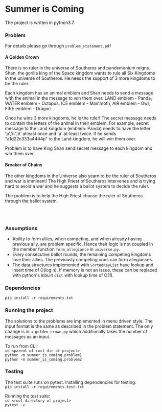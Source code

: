 # Summer is Coming
The project is written in python3.7.

### Problem
For details please go through `problem_statement.pdf`

#### A Golden Crown
There is no ruler in the universe of Southeros and pandemonium reigns. Shan, the gorilla king of the Space kingdom
wants to rule all Six Kingdoms in the universe of Southeros. He needs the support of 3 more kingdoms to be the ruler. 

Each kingdom has an animal emblem and Shan needs to send a message with the animal in the message to win them over.
LAND emblem - Panda, WATER emblem - Octopus, ICE emblem - Mammoth, AIR emblem - Owl, FIRE emblem - Dragon.

Once he wins 3 more kingdoms, he is the ruler! The secret message needs to contain the letters of the animal in their
emblem. For example, secret message to the Land kingdom (emblem: Panda) needs to have the letter 'p','n','d' atleast
once and 'a' at-least twice. If he sends "a1d22n333a4444p" to the Land kingdom, he will win them over.

Problem is to have King Shan send secret message to each kingdom and win them over.


#### Breaker of Chains
The other kingdoms in the Universe also yearn to be the ruler of Southeros and war is imminent! The High Priest of Southeros
intervenes and is trying hard to avoid a war and he suggests a ballot system to decide the ruler.

The problem is to help the High Priest choose the ruler of Southeros through the ballot system.

<br></br>
### Assumptions
- Ability to form allies, when competing, and when already having previous ally, are problem specific. Hence their logic is not coupled in the member function ```form_allegiance``` in ```universe.py```.
- Every consecutive ballot rounds, the remaining competing kingdoms lose their allies. The previously competing ones can form allegiances.
- The data structures implemented with ```SortedKeyList``` have lookup and insert time of O(log n). If memory is not an issue, these can be replaced with python's inbuilt ```dict``` with lookup time of O(1).

### Dependencies
```pip install -r requirements.txt```

### Running the project
The solutions to the problems are implemented in menu driven style. The input format is the same as described in the problem statement. The only change is in ```a_golden_crown.py``` which additionally takes the number of messages as an input.<br>

To run from CLI:<br>
```cd <parent of root dir of project>```<br>
```python -m summer_is_coming.problem1```<br>
```python -m summer_is_coming.problem2```

### Testing
The test suite runs on pytest. Installing dependencies for testing:<br>
```pip install -r requirements-test.txt```

Running the test suite:<br>
```cd <root directory of project>```<br>
```pytest -v```
